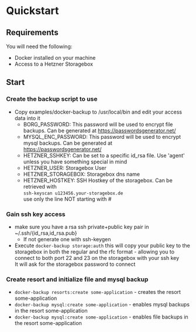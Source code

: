 # Quickstart

## Requirements
You will need the following:

- Docker installed on your machine
- Access to a Hetzner Storagebox

## Start

### Create the backup script to use
- Copy examples/docker-backup to /usr/local/bin and edit your access data into it
  - BORG\_PASSWORD: This password will be used to encrypt file backups. Can be
    generated at https://passwordsgenerator.net/
  - MYSQL\_ENC\_PASSWORD: This password will be used to encrypt mysql backups. Can be
    generated at https://passwordsgenerator.net/
  - HETZNER\_SSHKEY: Can be set to a specific id\_rsa file. Use 'agent' unless
    you have something special in mind
  - HETZNER\_USER: Storagebox User
  - HETZNER\_STORAGEBOX: Storagebox dns name
  - HETZNER\_HOSTKEY: SSH Hostkey of the storagebox. Can be retrieved with  
    `ssh-keyscan u123456.your-storagebox.de`  
    use only the line NOT starting with #

### Gain ssh key access
- make sure you have a rsa ssh private+public key pair in ~/.ssh/{id\_rsa,id\_rsa.pub}
  - If not generate one with ssh-keygen
- Execute `docker-backup storage:auth` this will copy your public key to the
  storagebox in both the regular and the rfc format - allowing you to connect to
  both port 22 and 23 on the storagebox with your ssh key  
  It will ask for the storagebox password to connect

### Create resort and initialize file and mysql backup
- `docker-backup resorts:create some-application` - creates the resort
  some-application
- `docker-backup mysql:create some-application` - enables mysql backups in the
  resort some-application
- `docker-backup mysql:create some-application` - enables file backups in the
  resort some-application
